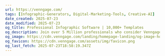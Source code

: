 ```yaml
---
url: https://venngage.com/
tags: [Infographic-Generators, Digital-Marketing-Tools, Creative-AI]
date_created: 2025-07-23
date_modified: 2025-07-23
og_title: Professional Infographic Software | 10,000+ Templates
og_description: Join over 5 Million professionals who consider Venngage the infographic maker of choice. Pick from 10,000+ professional templates made for businesses.
og_image: https://cdn.venngage.com/landing/homepage-landing/og-image-homepage.png
og_favicon: https://cdn.venngage.com/assets/img/favicon.png
og_last_fetch: 2025-07-23T18:58:19.347Z
---
```

